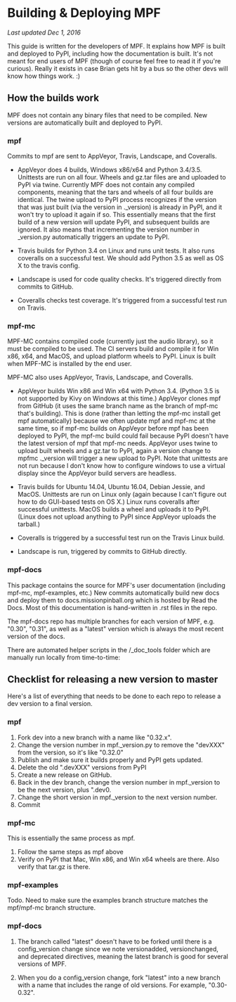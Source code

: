 Building & Deploying MPF
========================

*Last updated Dec 1, 2016*

This guide is written for the developers of MPF. It explains how MPF is built
and deployed to PyPI, including how the documentation is built. It's not meant
for end users of MPF (though of course feel free to read it if you're curious).
Really it exists in case Brian gets hit by a bus so the other devs will know how
things work. :)

How the builds work
-------------------

MPF does not contain any binary files that need to be compiled. New versions are
automatically built and deployed to PyPI.

### mpf ###

Commits to mpf are sent to AppVeyor, Travis, Landscape, and Coveralls.

* AppVeyor does 4 builds, Windows x86/x64 and Python 3.4/3.5. Unittests are run
on all four. Wheels and gz.tar files are and uploaded to PyPI via twine.
Currently MPF does not contain any compiled components, meaning that the tars
and wheels of all four builds are identical. The twine upload to PyPI process
recognizes if the version that was just built (via the version in ._version)
is already in PyPI, and it won't try to upload it again if so. This essentially
means that the first build of a new version will update PyPI, and subsequent
builds are ignored. It also means that incrementing the version number in
_version.py automatically triggers an update to PyPI.

* Travis builds for Python 3.4 on Linux and runs unit tests. It also runs
coveralls on a successful test. We should add Python 3.5 as well as OS X to the
travis config.

* Landscape is used for code quality checks. It's triggered directly from
commits to GitHub.

* Coveralls checks test coverage. It's triggered from a successful test run on
Travis.


### mpf-mc ###

MPF-MC contains compiled code (currently just the audio library), so it must be
compiled to be used. The CI servers build and compile it for Win x86, x64, and
MacOS, and upload platform wheels to PyPI. Linux is built when MPF-MC is
installed by the end user.

MPF-MC also uses AppVeyor, Travis, Landscape, and Coveralls.

* AppVeyor builds Win x86 and Win x64 with Python 3.4. (Python 3.5 is not
supported by Kivy on Windows at this time.) AppVeyor clones mpf from GitHub
(it uses the same branch name as the branch of mpf-mc that's building). This is
done (rather than letting the mpf-mc install get mpf automatically) because we
often update mpf and mpf-mc at the same time, so if mpf-mc builds on AppVeyor
before mpf has been deployed to PyPI, the mpf-mc build could fail because PyPI
doesn't have the latest version of mpf that mpf-mc needs. AppVeyor uses twine to
upload built wheels and a gz.tar to PyPI, again a version change to mpfmc
._version will trigger a new upload to PyPI. Note that unittests are not run
because I don't know how to configure windows to use a virtual display since the
AppVeyor build servers are headless.

* Travis builds for Ubuntu 14.04, Ubuntu 16.04, Debian Jessie, and MacOS.
Unittests are run on Linux only (again because I can't figure out how to do GUI-based
tests on OS X.) Linux runs coveralls after successful unittests. MacOS builds
a wheel and uploads it to PyPI. (Linux does not upload anything to PyPI since
AppVeyor uploads the tarball.)

* Coveralls is triggered by a successful test run on the Travis Linux build.

* Landscape is run, triggered by commits to GitHub directly.

### mpf-docs ###

This package contains the source for MPF's user documentation (including mpf-mc,
mpf-examples, etc.) New commits automatically build new docs and deploy them
to docs.missionpinball.org which is hosted by Read the Docs. Most of this
documentation is hand-written in .rst files in the repo.

The mpf-docs repo has multiple branches for each version of MPF, e.g. "0.30",
"0.31", as well as a "latest" version which is always the most recent version
of the docs.

There are automated helper scripts in the /_doc_tools folder which are
manually run locally from time-to-time:

Checklist for releasing a new version to master
-----------------------------------------------

Here's a list of everything that needs to be done to each repo to release a dev
version to a final version.

### mpf ###

1. Fork dev into a new branch with a name like "0.32.x".
2. Change the version number in mpf._version.py to remove the "devXXX"
   from the version, so it's like "0.32.0"
3. Publish and make sure it builds properly and PyPI gets updated.
4. Delete the old ".devXXX" versions from PyPI
5. Create a new release on GitHub.
6. Back in the dev branch, change the version number in mpf._version to be the
   next version, plus ".dev0.
7. Change the short version in mpf._version to the next version number.
8. Commit

### mpf-mc ###

This is essentially the same process as mpf.

1. Follow the same steps as mpf above
2. Verify on PyPI that Mac, Win x86, and Win x64 wheels are there. Also verify
   that tar.gz is there.


### mpf-examples ###

Todo. Need to make sure the examples branch structure matches the mpf/mpf-mc
branch structure.

### mpf-docs ###

1. The branch called "latest" doesn't have to be forked until there is a
   config_version change since we note versionadded, versionchanged, and
   deprecated directives, meaning the latest branch is good for several
   versions of MPF.

2. When you do a config_version change, fork "latest" into a new branch
   with a name that includes the range of old versions. For example,
   "0.30-0.32".


